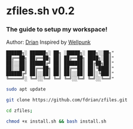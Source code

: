 # zfiles.sh v0.2
### The guide to setup my workspace!
Author: [Drian](mailto:drian@duck.com)
Inspired by [Wellpunk](mailto:wellpunk@gmail.com)


    ██████╗░ ██████╗░ ██╗ ░█████╗░ ███╗░░██╗"
    ██╔══██╗ ██╔══██╗ ██║ ██╔══██╗ ████╗░██║"
    ██║░░██║ ██████╔╝ ██║ ███████║ ██╔██╗██║"
    ██║░░██║ ██╔══██╗ ██║ ██╔══██║ ██║╚████║"
    ██████╔╝ ██║░░██║ ██║ ██║░░██║ ██║░╚███║"
    ╚═════╝░ ╚═╝░░╚═╝ ╚═╝ ╚═╝░░╚═╝ ╚═╝░░╚══╝"

```sh
sudo apt update
```
```sh
git clone https://github.com/fdrian/zfiles.git
```
```sh
cd zfiles; 
```
```sh
chmod +x install.sh && bash install.sh
```
